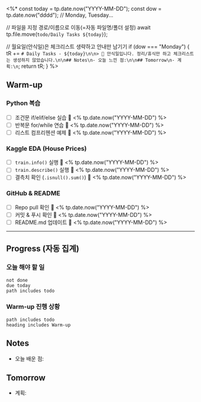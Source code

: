 <%*
const today = tp.date.now("YYYY-MM-DD");
const dow   = tp.date.now("dddd"); // Monday, Tuesday...

// 파일을 지정 경로/이름으로 이동(=자동 파일명/폴더 설정)
await tp.file.move(`todo/Daily Tasks ${today}`);

// 월요일(안식일)은 체크리스트 생략하고 안내만 남기기
if (dow === "Monday") {
  tR += `# Daily Tasks - ${today}\n\n> 🛑 안식일입니다. 정리/휴식만 하고 체크리스트는 생성하지 않았습니다.\n\n## Notes\n- 오늘 느낀 점:\n\n## Tomorrow\n- 계획:\n`;
  return tR;
}
%>
## Warm-up
### Python 복습
- [ ] 조건문 if/elif/else 실습 📅 <% tp.date.now("YYYY-MM-DD") %>
- [ ] 반복문 for/while 연습 📅 <% tp.date.now("YYYY-MM-DD") %>
- [ ] 리스트 컴프리헨션 예제 📅 <% tp.date.now("YYYY-MM-DD") %>
### Kaggle EDA (House Prices)
- [ ] `train.info()` 실행 📅 <% tp.date.now("YYYY-MM-DD") %>
- [ ] `train.describe()` 실행 📅 <% tp.date.now("YYYY-MM-DD") %>
- [ ] 결측치 확인 (`.isnull().sum()`) 📅 <% tp.date.now("YYYY-MM-DD") %>
### GitHub & README
- [ ] Repo pull 확인 📅 <% tp.date.now("YYYY-MM-DD") %>
- [ ] 커밋 & 푸시 확인 📅 <% tp.date.now("YYYY-MM-DD") %>
- [ ] README.md 업데이트 📅 <% tp.date.now("YYYY-MM-DD") %>

---

## Progress (자동 집계)
### 오늘 해야 할 일
```tasks
not done
due today
path includes todo
```
### Warm-up 진행 상황
```tasks
path includes todo
heading includes Warm-up
```

## Notes
- 오늘 배운 점:
## Tomorrow
- 계획: